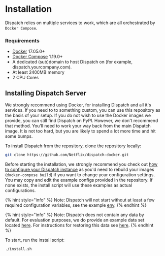 # Installation

Dispatch relies on multiple services to work, which are all orchestrated by `Docker Compose`.

### Requirements

* [Docker](https://www.docker.com/) 17.05.0+
* [Docker Compose](https://docs.docker.com/compose/) 1.19.0+
* A dedicated \(sub\)domain to host Dispatch on \(for example, dispatch.yourcompany.com\).
* At least 2400MB memory
* 2 CPU Cores

## Installing Dispatch Server

We strongly recommend using Docker, for installing Dispatch and all it's services. If you need to to something custom, you can use this repository as the basis of your setup. If you do not wish to use the Docker images we provide, you can still find Dispatch on PyPI. However, we don't recommend that method. You'll need to work your way back from the main Dispatch image. It is not too hard, but you are likely to spend a lot more time and hit some bumps.

To install Dispatch from the repository, clone the repository locally:

```bash
git clone https://github.com/Netflix/dispatch-docker.git
```

Before starting the installation, we strongly recommend you check out [how to configure your Dispatch instance](configuration/) as you'd need to rebuild your images \(`docker-compose build`\) if you want to change your configuration settings. You may copy and edit the example configs provided in the repository. If none exists, the install script will use these examples as actual configurations.

{% hint style="info" %}
Note: Dispatch will not start without at least a few required configuration variables, see the example [env](https://github.com/Netflix/dispatch/blob/develop/docker/.env.example).
{% endhint %}

{% hint style="info" %}
Note: Dispatch does not contain any data by default. For evaluation purposes, we do provide an example data set located [here](https://github.com/Netflix/dispatch/blob/develop/data/dispatch-sample-data.dump). For instructions for restoring this data see [here](https://hawkins.gitbook.io/dispatch/cli#restore-dump).
{% endhint %}

To start, run the install script:

```bash
./install.sh
```

